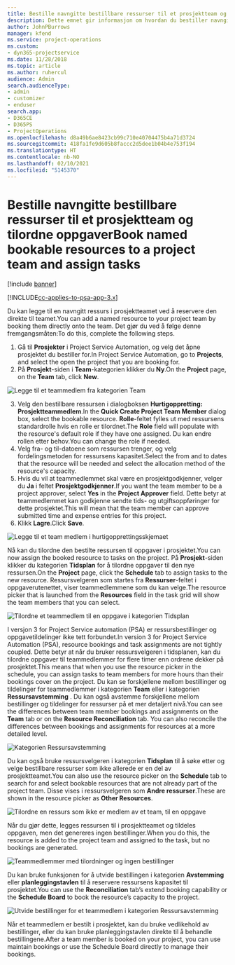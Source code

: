 ```yaml
---
title: Bestille navngitte bestillbare ressurser til et prosjektteam og tilordne oppgaver
description: Dette emnet gir informasjon om hvordan du bestiller navngitte ressurser for prosjektteam og tilordner dem til oppgaver.
author: JohnPBurrows
manager: kfend
ms.service: project-operations
ms.custom:
- dyn365-projectservice
ms.date: 11/28/2018
ms.topic: article
ms.author: ruhercul
audience: Admin
search.audienceType:
- admin
- customizer
- enduser
search.app:
- D365CE
- D365PS
- ProjectOperations
ms.openlocfilehash: d8a49b6ae8423cb99c710e40704475b4a71d3724
ms.sourcegitcommit: 418fa1fe9d605b8faccc2d5dee1b04b4e753f194
ms.translationtype: HT
ms.contentlocale: nb-NO
ms.lasthandoff: 02/10/2021
ms.locfileid: "5145370"
---
```

# <a name="book-named-bookable-resources-to-a-project-team-and-assign-tasks"></a><span data-ttu-id="3661a-103">Bestille navngitte bestillbare ressurser til et prosjektteam og tilordne oppgaver</span><span class="sxs-lookup"><span data-stu-id="3661a-103">Book named bookable resources to a project team and assign tasks</span></span> 

[!include [banner](../includes/psa-now-project-operations.md)]

[!INCLUDE[cc-applies-to-psa-app-3.x](../includes/cc-applies-to-psa-app-3x.md)]

<span data-ttu-id="3661a-104">Du kan legge til en navngitt ressurs i prosjektteamet ved å reservere den direkte til teamet.</span><span class="sxs-lookup"><span data-stu-id="3661a-104">You can  add a named resource to your project team by booking them directly onto the team.</span></span> <span data-ttu-id="3661a-105">Det gjør du ved å følge denne fremgangsmåten:</span><span class="sxs-lookup"><span data-stu-id="3661a-105">To do this, complete the following steps.</span></span>

1. <span data-ttu-id="3661a-106">Gå til **Prosjekter** i Project Service Automation, og velg det åpne prosjektet du bestiller for.</span><span class="sxs-lookup"><span data-stu-id="3661a-106">In  Project Service Automation, go to **Projects**, and select the open the project that you are booking for.</span></span>
2. <span data-ttu-id="3661a-107">På **Prosjekt**-siden i **Team**-kategorien klikker du **Ny**.</span><span class="sxs-lookup"><span data-stu-id="3661a-107">On the **Project** page, on the **Team** tab, click **New**.</span></span> 

![Legge til et teammedlem fra kategorien Team](media/RM-how-to-1.png)

3. <span data-ttu-id="3661a-109">Velg den bestillbare ressursen i dialogboksen **Hurtigoppretting: Prosjektteammedlem**.</span><span class="sxs-lookup"><span data-stu-id="3661a-109">In the **Quick Create Project Team Member** dialog box, select the bookable resource.</span></span> <span data-ttu-id="3661a-110">**Rolle**-feltet fylles ut med ressursens standardrolle hvis en rolle er tilordnet.</span><span class="sxs-lookup"><span data-stu-id="3661a-110">The **Role** field will populate with the resource's default role if they have one assigned.</span></span> <span data-ttu-id="3661a-111">Du kan endre rollen etter behov.</span><span class="sxs-lookup"><span data-stu-id="3661a-111">You can change the role if needed.</span></span> 
4. <span data-ttu-id="3661a-112">Velg fra- og til-datoene som ressursen trenger, og velg fordelingsmetoden for ressursens kapasitet.</span><span class="sxs-lookup"><span data-stu-id="3661a-112">Select the from and to dates that the resource will be needed and select the allocation method of the resource's capacity.</span></span> 
5. <span data-ttu-id="3661a-113">Hvis du vil at teammedlemmet skal være en prosjektgodkjenner, velger du **Ja** i feltet **Prosjektgodkjenner**.</span><span class="sxs-lookup"><span data-stu-id="3661a-113">If you want the team member to be a project approver, select **Yes** in the **Project Approver** field.</span></span> <span data-ttu-id="3661a-114">Dette betyr at teammedlemmet kan godkjenne sendte tids- og utgiftsoppføringer for dette prosjektet.</span><span class="sxs-lookup"><span data-stu-id="3661a-114">This will mean that the team member can approve submitted time and expense entries for this project.</span></span> 
6. <span data-ttu-id="3661a-115">Klikk **Lagre**.</span><span class="sxs-lookup"><span data-stu-id="3661a-115">Click **Save**.</span></span>

![Legge til et team medlem i hurtigopprettingsskjemaet](media/RM-how-to-2.png)


<span data-ttu-id="3661a-117">Nå kan du tilordne den bestilte ressursen til oppgaver i prosjektet.</span><span class="sxs-lookup"><span data-stu-id="3661a-117">You can now assign the booked resource to tasks on the project.</span></span> <span data-ttu-id="3661a-118">På **Prosjekt**-siden klikker du kategorien **Tidsplan** for å tilordne oppgaver til den nye ressursen.</span><span class="sxs-lookup"><span data-stu-id="3661a-118">On the **Project** page, click the **Schedule** tab to assign tasks to the new resource.</span></span> <span data-ttu-id="3661a-119">Ressursvelgeren som startes fra **Ressurser**-feltet i oppgaverutenettet, viser teammedlemmene som du kan velge.</span><span class="sxs-lookup"><span data-stu-id="3661a-119">The resource picker that is launched from the **Resources** field in the task grid will show the team members that you can select.</span></span>

![Tilordne et teammedlem til en oppgave i kategorien Tidsplan](media/RM-how-to-3.png)

<span data-ttu-id="3661a-121">I versjon 3 for Project Service automation (PSA) er ressursbestillinger og oppgavetildelinger ikke tett forbundet.</span><span class="sxs-lookup"><span data-stu-id="3661a-121">In version 3 for Project Service Automation (PSA), resource bookings and task assignments are not tightly coupled.</span></span> <span data-ttu-id="3661a-122">Dette betyr at når du bruker ressursvelgeren i tidsplanen, kan du tilordne oppgaver til teammedlemmer for flere timer enn ordrene dekker på prosjektet.</span><span class="sxs-lookup"><span data-stu-id="3661a-122">This means that when you use the resource picker in the schedule, you can assign tasks to team members for more hours than their bookings cover on the project.</span></span>
<span data-ttu-id="3661a-123">Du kan se forskjellene mellom bestillinger og tildelinger for teammedlemmer i kategorien **Team** eller i kategorien **Ressursavstemming** . Du kan også avstemme forskjellene mellom bestillinger og tildelinger for ressurser på et mer detaljert nivå.</span><span class="sxs-lookup"><span data-stu-id="3661a-123">You can see the differences between team member bookings and assignments on the **Team** tab or on the **Resource Reconciliation** tab. You can also reconcile the differences between bookings and assignments for resources at a more detailed level.</span></span>

![Kategorien Ressursavstemming](media/RM-how-to-4.png)

<span data-ttu-id="3661a-125">Du kan også bruke ressursvelgeren i kategorien **Tidsplan** til å søke etter og velge bestillbare ressurser som ikke allerede er en del av prosjektteamet.</span><span class="sxs-lookup"><span data-stu-id="3661a-125">You can also use the resource picker on the **Schedule** tab to search for and select bookable resources that are not already part of the project team.</span></span> <span data-ttu-id="3661a-126">Disse vises i ressursvelgeren som **Andre ressurser**.</span><span class="sxs-lookup"><span data-stu-id="3661a-126">These are shown in the resource picker as **Other Resources**.</span></span>

![Tilordne en ressurs som ikke er medlem av et team, til en oppgave](media/RM-how-to-5.png)

<span data-ttu-id="3661a-128">Når du gjør dette, legges ressursen til i prosjektteamet og tildeles oppgaven, men det genereres ingen bestillinger.</span><span class="sxs-lookup"><span data-stu-id="3661a-128">When you do this, the resource is added to the project team and assigned to the task, but no bookings are generated.</span></span>

![Teammedlemmer med tilordninger og ingen bestillinger](media/RM-how-to-6.png)

<span data-ttu-id="3661a-130">Du kan bruke funksjonen for å utvide bestillingen i kategorien **Avstemming** eller **planleggingstavlen** til å reservere ressursens kapasitet til prosjektet.</span><span class="sxs-lookup"><span data-stu-id="3661a-130">You can use the **Reconciliation** tab’s extend booking capability or the **Schedule Board** to book the resource’s capacity to the project.</span></span>

![Utvide bestillinger for et teammedlem i kategorien Ressursavstemming](media/RM-how-to-7.png)

<span data-ttu-id="3661a-132">Når et teammedlem er bestilt i prosjektet, kan du bruke vedlikehold av bestillinger, eller du kan bruke planleggingstavlen direkte til å behandle bestillingene.</span><span class="sxs-lookup"><span data-stu-id="3661a-132">After a team member is booked on your project, you can use maintain bookings or use the Schedule Board directly to manage their bookings.</span></span>
